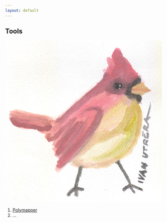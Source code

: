 ```yaml
---
layout: default
---
```


## Tools

<img class="profile-picture" src="default.jpg">

1. [Polymapper](http://ryans.host/polymapper)
2. ...
